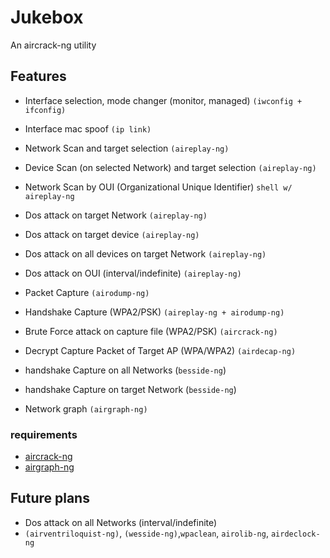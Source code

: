 # Jukebox

An aircrack-ng utility

## Features
- Interface selection, mode changer (monitor, managed) `(iwconfig + ifconfig)`
- Interface mac spoof `(ip link)`
- Network Scan and target selection `(aireplay-ng)`
- Device Scan (on selected Network) and target selection  `(aireplay-ng)`
- Network Scan by OUI (Organizational Unique Identifier) `shell w/ aireplay-ng`


- Dos attack on target Network `(aireplay-ng)`
- Dos attack on target device `(aireplay-ng)`
- Dos attack on all devices on target Network `(aireplay-ng)`
- Dos attack on OUI (interval/indefinite) `(aireplay-ng)`


- Packet Capture `(airodump-ng)`
- Handshake Capture (WPA2/PSK) `(aireplay-ng + airodump-ng)`
- Brute Force attack on capture file (WPA2/PSK) `(aircrack-ng)`
- Decrypt Capture Packet of Target AP (WPA/WPA2) `(airdecap-ng)`


- handshake Capture on all Networks (`besside-ng`) 
- handshake Capture on target Network (`besside-ng`) 

- Network graph `(airgraph-ng)`


### requirements

- [aircrack-ng](https://www.aircrack-ng.org)
- [airgraph-ng](https://www.aircrack-ng.org/doku.php?id=airgraph-ng)

## Future plans
- Dos attack on all Networks (interval/indefinite) 
- `(airventriloquist-ng)`, `(wesside-ng)`,`wpaclean`, `airolib-ng`, `airdeclock-ng`




